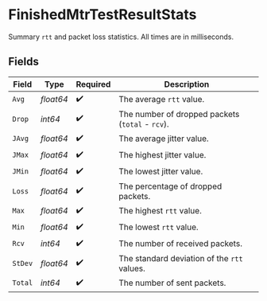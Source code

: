 # FinishedMtrTestResultStats

Summary `rtt` and packet loss statistics.
All times are in milliseconds.



## Fields

| Field                                            | Type                                             | Required                                         | Description                                      |
| ------------------------------------------------ | ------------------------------------------------ | ------------------------------------------------ | ------------------------------------------------ |
| `Avg`                                            | *float64*                                        | :heavy_check_mark:                               | The average `rtt` value.                         |
| `Drop`                                           | *int64*                                          | :heavy_check_mark:                               | The number of dropped packets (`total` - `rcv`). |
| `JAvg`                                           | *float64*                                        | :heavy_check_mark:                               | The average jitter value.                        |
| `JMax`                                           | *float64*                                        | :heavy_check_mark:                               | The highest jitter value.                        |
| `JMin`                                           | *float64*                                        | :heavy_check_mark:                               | The lowest jitter value.                         |
| `Loss`                                           | *float64*                                        | :heavy_check_mark:                               | The percentage of dropped packets.               |
| `Max`                                            | *float64*                                        | :heavy_check_mark:                               | The highest `rtt` value.                         |
| `Min`                                            | *float64*                                        | :heavy_check_mark:                               | The lowest `rtt` value.                          |
| `Rcv`                                            | *int64*                                          | :heavy_check_mark:                               | The number of received packets.                  |
| `StDev`                                          | *float64*                                        | :heavy_check_mark:                               | The standard deviation of the `rtt` values.      |
| `Total`                                          | *int64*                                          | :heavy_check_mark:                               | The number of sent packets.                      |